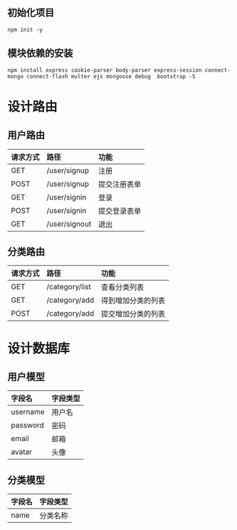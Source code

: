 ## 初始化项目
```
npm init -y
```

## 模块依赖的安装
```
npm install express cookie-parser body-parser express-session connect-mongo connect-flash multer ejs mongoose debug  bootstrap -S

```

# 设计路由
## 用户路由
|请求方式|路径|功能|
|:----|:----|:----|
|GET|/user/signup|注册|
|POST|/user/signup|提交注册表单|
|GET|/user/signin|登录|
|POST|/user/signin|提交登录表单|
|GET|/user/signout|退出|

## 分类路由
|请求方式|路径|功能|
|:----|:----|:----|
|GET|/category/list|查看分类列表|
|GET|/category/add|得到增加分类的列表|
|POST|/category/add|提交增加分类的列表|

# 设计数据库
## 用户模型
|字段名|字段类型|
|:----|:----|
|username|用户名|
|password|密码|
|email|邮箱|
|avatar|头像|

## 分类模型
|字段名|字段类型|
|:----|:----|
|name|分类名称|
